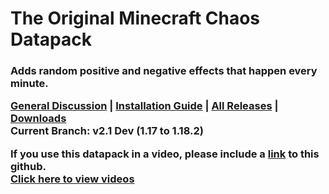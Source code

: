# The Original Minecraft Chaos Datapack
<h3> Adds random positive and negative effects that happen every minute.<br>
 
 [<b>General Discussion</b>](https://github.com/ItsFaldo/Minecraft-Chaos-Datapack/discussions/9) |
 [<b>Installation Guide</b>](https://github.com/ItsFaldo/Minecraft-Chaos-Datapack/wiki/Installation) |
 [<b>All Releases</b>](https://github.com/ItsFaldo/Minecraft-Chaos-Datapack/releases) |
 [<b>Downloads</b>](https://github.com/ItsFaldo/Minecraft-Chaos-Datapack/wiki/Downloads)<br>
 Current Branch: v2.1 Dev (1.17 to 1.18.2)
 <br>
 
 If you use this datapack in a video, please include a [link](https://github.com/ItsFaldo/Minecraft-Chaos-Datapack) to this github.
 <br>
 [Click here to view videos](https://github.com/ItsFaldo/Minecraft-Chaos-Datapack/discussions/11)
</h3>
